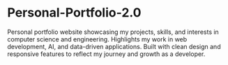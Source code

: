# Personal-Portfolio-2.0
Personal portfolio website showcasing my projects, skills, and interests in computer science and engineering. Highlights my work in web development, AI, and data-driven applications. Built with clean design and responsive features to reflect my journey and growth as a developer.
